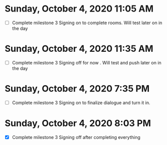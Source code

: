 # Sunday, October 4, 2020 11:05 AM
- [ ] Complete milestone 3
Signing on to complete rooms. Will test later on in the day
# Sunday, October 4, 2020 11:35 AM
- [ ] Complete milestone 3
Signing off for now . Will test and push later on in the day
# Sunday, October 4, 2020 7:35 PM
- [ ] Complete milestone 3
Signing on to finalize dialogue and turn it in. 
# Sunday, October 4, 2020 8:03 PM
- [x] Complete milestone 3
Signing off after completing everything